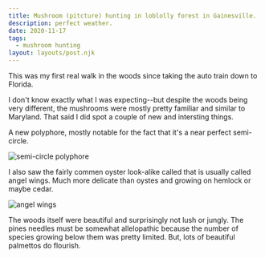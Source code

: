 ```yaml
---
title: Mushroom (pitcture) hunting in loblolly forest in Gainesville.
description: perfect weather.
date: 2020-11-17
tags:
  - mushroom hunting
layout: layouts/post.njk
---
```


This was my first real walk in the woods since taking the auto train down to Florida. 

I don't know exactly what I was expecting--but despite the woods being very different, the mushrooms were mostly pretty familiar and similar to Maryland. That said I did spot a couple of new and intersting things. 

A new polyphore, mostly notable for the fact that it's a near perfect semi-circle. 

![semi-circle polyphore](2020_11_18_semi_circle.jpg)

I also saw the fairly commen oyster look-alike called that is usually called angel wings. Much more delicate than oystes and growing on hemlock or maybe cedar. 

![angel wings](2020_11_18_angel_wings.jpg)

The woods itself were beautiful and surprisingly not lush or jungly. The pines needles must be somewhat allelopathic because the number of species growing below them was pretty limited. But, lots of beautiful palmettos do flourish. 